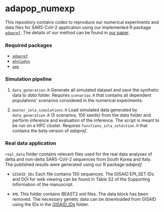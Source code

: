 # adapop_numexp
This repository contains codes to reproduce our numerical experiments and data files for SARS-CoV-2 application using our implemented R package [`adapref`](https://github.com/lorenzocapp/adapref). The details of our method can be found in [our paper](). 

### Required packages
* [`adapref`](https://github.com/lorenzocapp/adapref)
* [`phylodyn`](https://github.com/JuliaPalacios/phylodyn)
* [`ape`](https://cran.r-project.org/web/packages/ape/index.html)


### Simulation pipeline
1. `data_generation.R`
Generate all simulated dataset and save the synthetic data to *data* folder. 
Requires `scenarios.R` that contains all dependent populations' scenarios considered in the numerical experiments.  

2. `master_inla_simulations.R`
Load simulated data generated by `data_generation.R` (5 scenarios, 100 seeds) from the *data* folder and perform inference and evaluation of the inference. The script is meant to be run on a HPC cluster. 
Requires `functions_inla_selection.R` that contains the beta version of *adapref*.


### Real data application
`real_data` folder contains relevant files used for the real data analyses of delta and non-delta SARS-CoV-2 sequences from South Korea and Italy. The published results were generated using our R package *adapref*.

* `GISAID_IDs`
Each file contains 150 sequences. The GISAID EPI_SET IDs and DOI for web viewing can be found in Table S2 of the Supporting Information of the manuscript.   

* `XML`
This folder contains BEAST2 xml files. The data block has been removed. The necessary genetic data can be downloaded from GISAID using the IDs in the [GISAID_IDs](real_data/GISAID_IDs) folder. 
